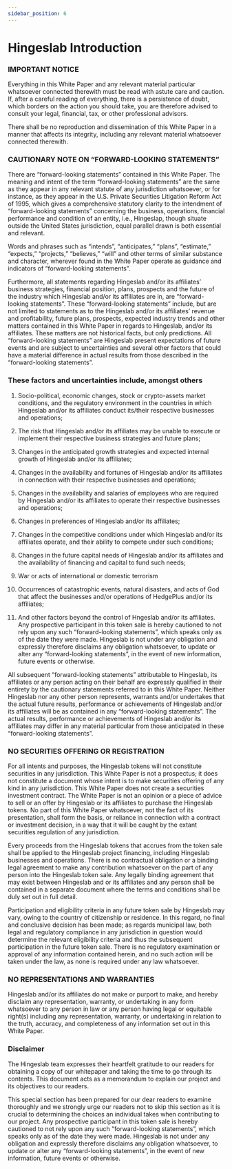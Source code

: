 ```yaml
---
sidebar_position: 6
---
```


# Hingeslab Introduction

### IMPORTANT NOTICE
Everything in this White Paper and any relevant material particular whatsoever connected therewith must be read with astute care and caution. If, after a careful reading of everything, there is a persistence of doubt, which borders on the action you should take, you are therefore advised to consult your legal, financial, tax, or other professional advisors.

There shall be no reproduction and dissemination of this White Paper in a manner that affects its integrity, including any relevant material whatsoever connected therewith.

### CAUTIONARY NOTE ON “FORWARD-LOOKING STATEMENTS”
There are “forward-looking statements” contained in this White Paper. The meaning and intent of the term “forward-looking statements” are the same as they appear in any relevant statute of any jurisdiction whatsoever, or for instance, as they appear in the U.S. Private Securities Litigation Reform Act of 1995, which gives a comprehensive statutory clarity to the intendment of “forward-looking statements” concerning the business, operations, financial performance and condition of an entity, i.e., Hingeslap, though situate outside the United States jurisdiction, equal parallel drawn is both essential and relevant.

Words and phrases such as “intends”, “anticipates,” “plans”, “estimate,” “expects,” “projects,” “believes,” “will” and other terms of similar substance and character, wherever found in the White Paper operate as guidance and indicators of “forward-looking statements”.

Furthermore, all statements regarding Hingeslab and/or its affiliates’ business strategies, financial position, plans, prospects and the future of the industry which Hingeslab and/or its affiliates are in, are “forward-looking statements”. These “forward-looking statements” include, but are not limited to statements as to the Hingeslab and/or its affiliates’ revenue and profitability, future plans, prospects, expected industry trends and other matters contained in this White Paper in regards to Hingeslab, and/or its affiliates. These matters are not historical facts, but only predictions. All “forward-looking statements” are Hingeslab present expectations of future events and are subject to uncertainties and several other factors that could have a material difference in actual results from those described in the “forward-looking statements”.

### These factors and uncertainties include, amongst others

1. Socio-political, economic changes, stock or crypto-assets market conditions, and the regulatory environment in the countries in which Hingeslab and/or its affiliates conduct its/their respective businesses and operations;

2. The risk that Hingeslab and/or its affiliates may be unable to execute or implement their respective business strategies and future plans;

3. Changes in the anticipated growth strategies and expected internal growth of Hingeslab and/or its affiliates;

4. Changes in the availability and fortunes of Hingeslab and/or its affiliates in connection with their respective businesses and operations;

5. Changes in the availability and salaries of employees who are required by Hingeslab and/or its affiliates to operate their respective businesses and operations;

6. Changes in preferences of Hingeslab and/or its affiliates;

7. Changes in the competitive conditions under which Hingeslab and/or its affiliates operate, and their ability to compete under such conditions;

8. Changes in the future capital needs of Hingeslab and/or its affiliates and the availability of financing and capital to fund such needs;

9. War or acts of international or domestic terrorism

10. Occurrences of catastrophic events, natural disasters, and acts of God that affect the businesses and/or operations of HedgePlus and/or its affiliates;

11. And other factors beyond the control of Hngeslab and/or its affiliates. Any prospective participant in this token sale is hereby cautioned to not rely upon any such “forward-looking statements”, which speaks only as of the date they were made. Hingeslab is not under any obligation and expressly therefore disclaims any obligation whatsoever, to update or alter any “forward-looking statements”, in the event of new information, future events or otherwise.

All subsequent “forward-looking statements” attributable to Hingeslab, its affiliates or any person acting on their behalf are expressly qualified in their entirety by the cautionary statements referred to in this White Paper. Neither Hingeslab nor any other person represents, warrants and/or undertakes that the actual future results, performance or achievements of Hingeslab and/or its affiliates will be as contained in any “forward-looking statements”. The actual results, performance or achievements of Hingeslab and/or its affiliates may differ in any material particular from those anticipated in these “forward-looking statements”.

### NO SECURITIES OFFERING OR REGISTRATION
For all intents and purposes, the Hingeslab tokens will not constitute securities in any jurisdiction. This White Paper is not a prospectus; it does not constitute a document whose intent is to make securities offering of any kind in any jurisdiction. This White Paper does not create a securities investment contract. The White Paper is not an opinion or a piece of advice to sell or an offer by Hingeslab or its affiliates to purchase the Hingeslab tokens. No part of this White Paper whatsoever, not the fact of its presentation, shall form the basis, or reliance in connection with a contract or investment decision, in a way that it will be caught by the extant securities regulation of any jurisdiction.

Every proceeds from the Hingeslab tokens that accrues from the token sale shall be applied to the Hingeslab project financing, including Hingeslab businesses and operations. There is no contractual obligation or a binding legal agreement to make any contribution whatsoever on the part of any person into the Hingeslab token sale. Any legally binding agreement that may exist between Hingeslab and or its affiliates and any person shall be contained in a separate document where the terms and conditions shall be duly set out in full detail.

Participation and eligibility criteria in any future token sale by Hingeslab may vary, owing to the country of citizenship or residence. In this regard, no final and conclusive decision has been made; as regards municipal law, both legal and regulatory compliance in any jurisdiction in question would determine the relevant eligibility criteria and thus the subsequent participation in the future token sale. There is no regulatory examination or approval of any information contained herein, and no such action will be taken under the law, as none is required under any law whatsoever.

### NO REPRESENTATIONS AND WARRANTIES
Hingeslab and/or its affiliates do not make or purport to make, and hereby disclaim any representation, warranty, or undertaking in any form whatsoever to any person in law or any person having legal or equitable right(s) including any representation, warranty, or undertaking in relation to the truth, accuracy, and completeness of any information set out in this White Paper.

### Disclaimer
The Hingeslab team expresses their heartfelt gratitude to our readers for obtaining a copy of our whitepaper and taking the time to go through its contents. This document acts as a memorandum to explain our project and its objectives to our readers.

This special section has been prepared for our dear readers to examine thoroughly and we strongly urge our readers not to skip this section as it is crucial to determining the choices an individual takes when contributing to our project. Any prospective participant in this token sale is hereby cautioned to not rely upon any such “forward-looking statements”, which speaks only as of the date they were made. Hingeslab is not under any obligation and expressly therefore disclaims any obligation whatsoever, to update or alter any “forward-looking statements”, in the event of new information, future events or otherwise.
